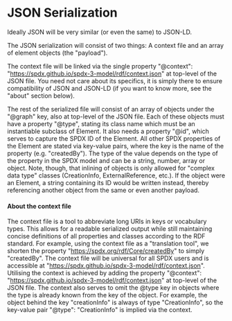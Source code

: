 # JSON Serialization

Ideally JSON will be very similar (or even the same) to JSON-LD.

The JSON serialization will consist of two things: A context file and an array of element objects (the "payload").

The context file will be linked via the single property "@context": "https://spdx.github.io/spdx-3-model/rdf/context.json" at top-level of the JSON file.
You need not care about its specifics, it is simply there to ensure compatibility of JSON and JSON-LD (if you want to know more, see the "about" section below).

The rest of the serialized file will consist of an array of objects under the "@graph" key, also at top-level of the JSON file.
Each of these objects must have a property "@type", stating its class name which must be an instantiable subclass of Element.
It also needs a property "@id", which serves to capture the SPDX ID of the Element.
All other SPDX properties of the Element are stated via key-value pairs, where the key is the name of the property (e.g. "createdBy").
The type of the value depends on the type of the property in the SPDX model and can be a string, number, array or object.
Note, though, that inlining of objects is only allowed for "complex data type" classes (CreationInfo, ExternalReference, etc.).
If the object were an Element, a string containing its ID would be written instead, thereby referencing another object from the same or even another payload.


#### About the context file
The context file is a tool to abbreviate long URIs in keys or vocabulary types.
This allows for a readable serialized output while still maintaining concise definitions of all properties and classes according to the RDF standard.
For example, using the context file as a "translation tool", we shorten the property "https://spdx.org/rdf/Core/createdBy" to simply "createdBy".
The context file will be universal for all SPDX users and is accessible at "https://spdx.github.io/spdx-3-model/rdf/context.json".
Utilising the context is achieved by adding the property "@context": "https://spdx.github.io/spdx-3-model/rdf/context.json" at top-level of the JSON file.
The context also serves to omit the @type key in objects where the type is already known from the key of the object.
For example, the object behind the key "creationInfo" is always of type "CreationInfo", so the key-value pair "@type": "CreationInfo" is implied via the context.